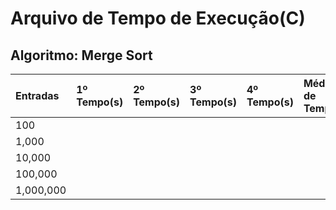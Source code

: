 # Arquivo de Tempo de Execução(C)
## Algoritmo: Merge Sort
| Entradas | 1º Tempo(s) | 2º Tempo(s) | 3º Tempo(s) | 4º Tempo(s) | Média de Tempo |
|:---------|:------------|:------------|:------------|:------------|:---------------|
| 100 |  |  |  |  |  |
| 1,000 |  |  |  |  |  |
| 10,000 |  |  |  |  |  |
| 100,000 |  |  |  |  |  |
| 1,000,000 |  |  |  |  |  |
